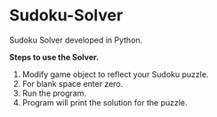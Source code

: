 # Sudoku-Solver
Sudoku Solver developed in Python.

<b>Steps to use the Solver.</b>
1. Modify game object to reflect your Sudoku puzzle.
2. For blank space enter zero.
3. Run the program.
4. Program will print the solution for the puzzle.

